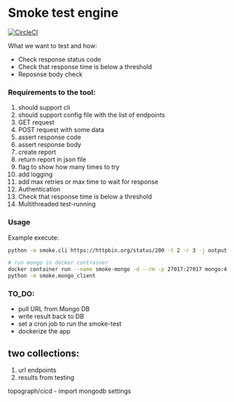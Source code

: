 # Smoke test engine

[![CircleCI](https://circleci.com/gh/NursultanBeken/smoke-tester.svg?style=svg)](https://circleci.com/gh/NursultanBeken/smoke-tester)

What we want to test and how:
 - Check response status code
 - Check that response time is below a threshold
 - Reposnse body check


### Requirements to the tool:

1. should support cli
2. should support config file with the list of endpoints
3. GET request
4. POST request with some data
5. assert response code
6. assert response body
7. create report
8. return report in json file
9. flag to show how many times to try
10. add logging
11. add max retries or max time to wait for response
12. Authentication
13. Check that response time is below a threshold
14. Multithreaded test-running


### Usage
Example execute:
```bash
python -m smoke.cli https://httpbin.org/status/200 -t 2 -r 3 -j output.json

# run mongo in docker contrainer
docker container run --name smoke-mongo -d --rm -p 27017:27017 mongo:4.4.4
python -m smoke.mongo_client
```

### TO_DO: 
* pull URL from Mongo DB
* write result back to DB
* set a cron job to run the smoke-test
* dockerize the app


## two collections:

1. url endpoints
2. results from testing

topograph/cicd - import mongodb settings 